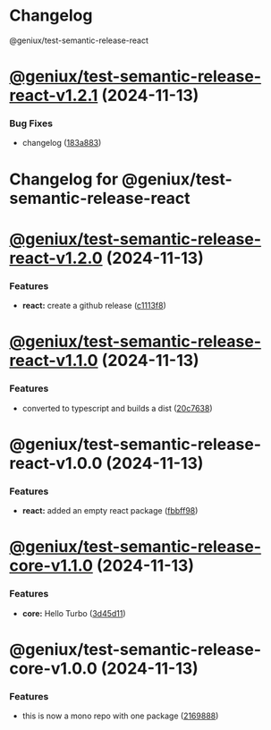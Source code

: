 # Changelog

 @geniux/test-semantic-release-react

# [@geniux/test-semantic-release-react-v1.2.1](https://github.com/geniux-designs/test-semantic-release/compare/@geniux/test-semantic-release-react-v1.2.0...@geniux/test-semantic-release-react-v1.2.1) (2024-11-13)


### Bug Fixes

* changelog ([183a883](https://github.com/geniux-designs/test-semantic-release/commit/183a8830c626aa8291a32dfd03eefbe41cbfbbf6))

# Changelog for @geniux/test-semantic-release-react

# [@geniux/test-semantic-release-react-v1.2.0](https://github.com/geniux-designs/test-semantic-release/compare/@geniux/test-semantic-release-react-v1.1.0...@geniux/test-semantic-release-react-v1.2.0) (2024-11-13)


### Features

* **react:** create a github release ([c1113f8](https://github.com/geniux-designs/test-semantic-release/commit/c1113f8bb1537573287e5e881fc3aead0f69999d))

# [@geniux/test-semantic-release-react-v1.1.0](https://github.com/geniux-designs/test-semantic-release/compare/@geniux/test-semantic-release-react-v1.0.0...@geniux/test-semantic-release-react-v1.1.0) (2024-11-13)


### Features

* converted to typescript and builds a dist ([20c7638](https://github.com/geniux-designs/test-semantic-release/commit/20c7638b44117c13f49f6401a73b6cb5019a8405))

# @geniux/test-semantic-release-react-v1.0.0 (2024-11-13)


### Features

* **react:** added an empty react package ([fbbff98](https://github.com/geniux-designs/test-semantic-release/commit/fbbff98dd49b63064770fd4be9c88d44312d5e86))

# [@geniux/test-semantic-release-core-v1.1.0](https://github.com/geniux-designs/test-semantic-release/compare/@geniux/test-semantic-release-core-v1.0.0...@geniux/test-semantic-release-core-v1.1.0) (2024-11-13)


### Features

* **core:** Hello Turbo ([3d45d11](https://github.com/geniux-designs/test-semantic-release/commit/3d45d1105326e5c1bb68323543b0b45f6fe9fa05))

# @geniux/test-semantic-release-core-v1.0.0 (2024-11-13)


### Features

* this is now a mono repo with one package ([2169888](https://github.com/geniux-designs/test-semantic-release/commit/216988862d40124c5963aeb48dc44dd90b125f0f))
